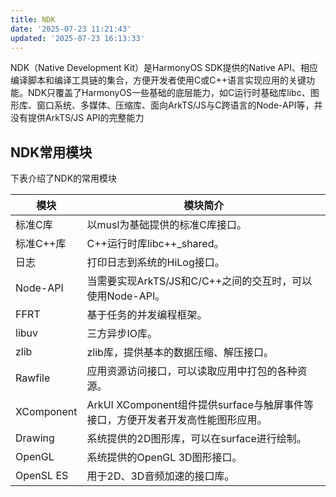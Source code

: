 ```yaml
---
title: NDK
date: '2025-07-23 11:21:43'
updated: '2025-07-23 16:13:33'
---
```

<font style="color:rgba(0, 0, 0, 0.9);">N</font><font style="color:rgba(0, 0, 0, 0.9);">DK（Native Development Kit）是HarmonyOS SDK提供的Native API、相应编译脚本和编译工具链的集合，方便开发者使用C或C++语言实现应用的关键功能。NDK只覆盖了HarmonyOS一些基础的底层能力，如C运行时基础库libc、图形库、窗口系统、多媒体、压缩库、面向ArkTS/JS与C跨语言的Node-API等，并没有提供ArkTS/JS API的完整能力</font>

## <font style="color:rgba(0, 0, 0, 0.9);">NDK常用模块</font>
<font style="color:rgba(0, 0, 0, 0.9);">下表介绍了NDK的常用模块</font>

| **<font style="color:rgba(0, 0, 0, 0.9);">模块</font>** | **<font style="color:rgba(0, 0, 0, 0.9);">模块简介</font>** |
| --- | --- |
| <font style="color:rgba(0, 0, 0, 0.9);">标准C库</font> | <font style="color:rgba(0, 0, 0, 0.9);">以musl为基础提供的标准C库接口。</font> |
| <font style="color:rgba(0, 0, 0, 0.9);">标准C++库</font> | <font style="color:rgba(0, 0, 0, 0.9);">C++运行时库libc++_shared。</font> |
| <font style="color:rgba(0, 0, 0, 0.9);">日志</font> | <font style="color:rgba(0, 0, 0, 0.9);">打印日志到系统的HiLog接口。</font> |
| <font style="color:rgba(0, 0, 0, 0.9);">Node-API</font> | <font style="color:rgba(0, 0, 0, 0.9);">当需要实现ArkTS/JS和C/C++之间的交互时，可以使用Node-API。</font> |
| <font style="color:rgba(0, 0, 0, 0.9);">FFRT</font> | <font style="color:rgba(0, 0, 0, 0.9);">基于任务的并发编程框架。</font> |
| <font style="color:rgba(0, 0, 0, 0.9);">libuv</font> | <font style="color:rgba(0, 0, 0, 0.9);">三方异步IO库。</font> |
| <font style="color:rgba(0, 0, 0, 0.9);">zlib</font> | <font style="color:rgba(0, 0, 0, 0.9);">zlib库，提供基本的数据压缩、解压接口。</font> |
| <font style="color:rgba(0, 0, 0, 0.9);">Rawfile</font> | <font style="color:rgba(0, 0, 0, 0.9);">应用资源访问接口，可以读取应用中打包的各种资源。</font> |
| <font style="color:rgba(0, 0, 0, 0.9);">XComponent</font> | <font style="color:rgba(0, 0, 0, 0.9);">ArkUI XComponent组件提供surface与触屏事件等接口，方便开发者开发高性能图形应用。</font> |
| <font style="color:rgba(0, 0, 0, 0.9);">Drawing</font> | <font style="color:rgba(0, 0, 0, 0.9);">系统提供的2D图形库，可以在surface进行绘制。</font> |
| <font style="color:rgba(0, 0, 0, 0.9);">OpenGL</font> | <font style="color:rgba(0, 0, 0, 0.9);">系统提供的OpenGL 3D图形接口。</font> |
| <font style="color:rgba(0, 0, 0, 0.9);">OpenSL ES</font> | <font style="color:rgba(0, 0, 0, 0.9);">用于2D、3D音频加速的接口库。</font> |


<font style="color:rgb(0, 0, 0);">  
</font>

